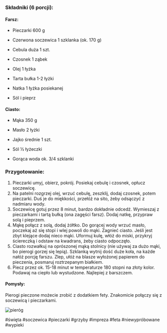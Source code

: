 
### Składniki (6 porcji):

#### Farsz:

- Pieczarki 600 g

- Czerwona soczewica 1 szklanka (ok. 170 g)

- Cebula duża 1 szt.

- Czosnek 1 ząbek

- Olej 1 łyżka

- Tarta bułka 1-2 łyżki

- Natka 1 łyżka posiekanej

- Sól i pieprz

#### Ciasto:

- Mąka 350 g

- Masło 2 łyżki

- Jajko średnie 1 szt.

- Sól ½ łyżeczki

- Gorąca woda ok. 3/4 szklanki

### Przygotowanie:

1.  Pieczarki umyj, obierz, pokrój. Posiekaj cebulę i czosnek, opłucz soczewicę.
2.  Na patelni rozgrzej olej, wrzuć cebulę, zeszklij, dodaj czosnek, potem pieczarki. Duś je do miękkości, przełóż na sito, żeby odsączyć z nadmiaru wody.
3.  Soczewicę gotuj przez 8 minut, bardzo dokładnie odcedź. Wymieszaj z pieczarkami i tartą bułką (ona zagęści farsz). Dodaj natkę, przypraw solą i pieprzem.
4.  Mąkę połącz z solą, dodaj żółtko. Do gorącej wody wrzuć masło, poczekaj aż się stopi i wlej powoli do mąki. Zagnieć ciasto. Jeśli jest zbyt klejące dodaj nieco mąki. Uformuj kulę, włóż do miski, przykryj ściereczką i odstaw na kwadrans, żeby ciasto odpoczęło.
5.  Ciasto rozwałkuj na oprószonej mąką stolnicy (nie używaj za dużo mąki, bo pierogi gorzej się lepią). Szklanką wytnij dość duże koła, na każde nałóż porcję farszu. Zlep, ułóż na blasze wyłożonej papierem do pieczenia, posmaruj roztrzepanym białkiem.
6.  Piecz przez ok. 15-18 minut w temperaturze 180 stopni na złoty kolor. Podawaj na ciepło lub wystudzone. Najlepiej z barszczem.

#### Pomysły:

Pierogi pieczone możecie zrobić z dodatkiem fety. Znakomicie połączy się z soczewicą i pieczarkami.

![pieróg](https://praktykulinarni.com/wp-content/uploads/2019/12/pierogi-pieczone-z-soczewica.jpg)

#święta #soczewica #pieczarki #grzyby #impreza #feta #niewypróbowane #wypieki 